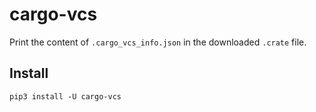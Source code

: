 # cargo-vcs

Print the content of `.cargo_vcs_info.json` in the downloaded `.crate` file.

## Install

    pip3 install -U cargo-vcs
